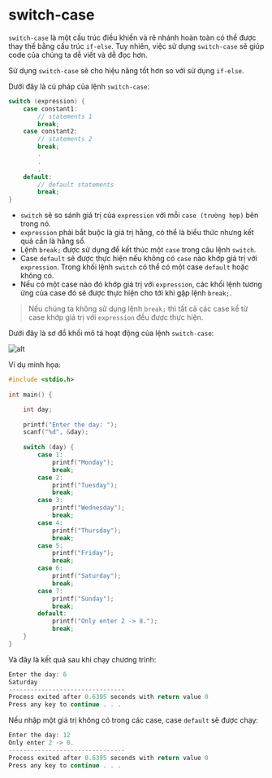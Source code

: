 # switch-case

`switch-case` là một cấu trúc điều khiển và rẽ nhánh hoàn toàn có thể được thay thế bằng cấu trúc `if-else`. Tuy nhiên, việc sử dụng `switch-case` sẽ giúp code của chúng ta dễ viết và dễ đọc hơn.

Sử dụng `switch-case` sẽ cho hiệu năng tốt hơn so với sử dụng `if-else`.

Dưới đây là cú pháp của lệnh `switch-case`:
```c
switch (expression) {
    case constant1:
        // statements 1
        break;
    case constant2:
        // statements 2
        break;
        .
        .
        .
    default:
        // default statements
        break;
}
```

- `switch` sẽ so sánh giá trị của `expression` với mỗi `case (trường hợp)` bên trong nó.
- `expression` phải bắt buộc là giá trị hằng, có thể là biểu thức nhưng kết quả cần là hằng số.
- Lệnh `break;` được sử dụng để kết thúc một `case` trong câu lệnh `switch`.
- Case `default` sẽ được thực hiện nếu không có `case` nào khớp giá trị với `expression`. Trong khối lệnh `switch` có thể có một case `default` hoặc không có.
- Nếu có một case nào đó khớp giá trị với `expression`, các khối lệnh tương ứng của case đó sẽ được thực hiện cho tới khi gặp lệnh `break;`. 

> Nếu chúng ta không sử dụng lệnh `break;` thì tất cả các case kể từ case khớp giá trị với `expression` đều được thực hiện.

Dưới đây là sơ đồ khối mô tả hoạt động của lệnh `switch-case`:

![alt](https://github.com/AnestLearning/Course-C-Fundamentals/blob/master/Images/lenh-switch-case-trong-c.jpg)

Ví dụ minh họa:
```c
#include <stdio.h>
 
int main() {

    int day;
    
    printf("Enter the day: ");
    scanf("%d", &day);
 
    switch (day) {
        case 1:
            printf("Monday");
            break;
        case 2:
            printf("Tuesday");
            break;
        case 3:
            printf("Wednesday");
            break;
        case 4:
            printf("Thursday");
            break;
        case 5:
            printf("Friday");
            break;
        case 6:
            printf("Saturday");
            break;
        case 7:
            printf("Sunday");
            break;
        default:
    	    printf("Only enter 2 -> 8.");
    	    break;
    }
}
```

Và đây là kết quả sau khi chạy chương trình:
```c
Enter the day: 6
Saturday
--------------------------------
Process exited after 0.6395 seconds with return value 0
Press any key to continue . . .
```

Nếu nhập một giá trị không có trong các case, case `default` sẽ được chạy:
```c
Enter the day: 12
Only enter 2 -> 8.
--------------------------------
Process exited after 0.6395 seconds with return value 0
Press any key to continue . . .
```

